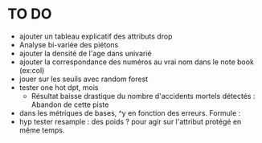 # TO DO

- ajouter un tableau explicatif des attributs drop
- Analyse bi-variée des piétons
- ajouter la densité de l'age dans univarié
- ajouter la correspondance des numéros au vrai nom dans le note book (ex:col)
- jouer sur les seuils avec random forest
- tester one hot dpt, mois
  - Résultat baisse drastique du nombre d'accidents mortels détectés : Abandon de cette piste
- dans les métriques de bases,  ^y en fonction des erreurs. Formule : 
- hyp tester resample : des poids ? pour agir sur l'attribut protégé en même temps. 